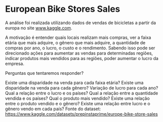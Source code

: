 # European Bike Stores Sales

A análise foi realizada utilizando dados de vendas de bicicletas a partir da europa no site www.kaggle.com.

A motivação é entender quais locais realizam mais compras, ver a faixa etária que mais adquire, o gênero que mais adquire, a quantidade de compras por ano, o lucro, o custo e o rendimento. Sabendo isso pode ser direcionado ações para aumentar as vendas para determinadas regiões, indicar produtos mais vendidos para as regiões, poder aumentar o lucro da empresa.

Perguntas que tentaremos responder?

Existe uma disparidade na venda para cada faixa etária?
Existe uma disparidade na venda para cada gênero?
Variação de lucro para cada ano?
Qual a relação entre o lucro e os países?
Qual a relação entre a quantidade vendida e os países?
Qual o produto mais vendido?
Existe uma relação entre o produto vendido e o gênero?
Existe uma relação entre lucro e o gênero vendo em cada país?
Fonte do dataset: https://www.kaggle.com/datasets/prepinstaprime/europe-bike-store-sales
